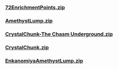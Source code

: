 ### [72EnrichmentPoints.zip](https://raw.githubusercontent.com/VaLueS6655/Genshin_Impact_Teleport/Raw/ManualCollectPoint%2FChunk%2F72EnrichmentPoints.zip)

### [AmethystLump.zip](https://raw.githubusercontent.com/VaLueS6655/Genshin_Impact_Teleport/Raw/ManualCollectPoint%2FChunk%2FAmethystLump.zip)

### [CrystalChunk-The Chasm Underground.zip](https://raw.githubusercontent.com/VaLueS6655/Genshin_Impact_Teleport/Raw/ManualCollectPoint%2FChunk%2FCrystalChunk-The%20Chasm%20Underground.zip)

### [CrystalChunk.zip](https://raw.githubusercontent.com/VaLueS6655/Genshin_Impact_Teleport/Raw/ManualCollectPoint%2FChunk%2FCrystalChunk.zip)

### [EnkanomiyaAmethystLump.zip](https://raw.githubusercontent.com/VaLueS6655/Genshin_Impact_Teleport/Raw/ManualCollectPoint%2FChunk%2FEnkanomiyaAmethystLump.zip)

